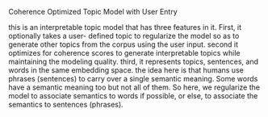 Coherence Optimized Topic Model with User Entry

this is an interpretable topic model that has three
features in it. First, it optionally takes a user-
defined topic to regularize the model so as to generate
other topics from the corpus using the user input.
second it optimizes for coherence scores to generate
interpretable topics while maintaining the modeling
quality.
third, it represents topics, sentences, and words in
the same embedding space. the idea here is that humans
use phrases (sentences) to carry over a single semantic
meaning. Some words have a semantic meaning too but not 
all of them. So here, we regularize the model to 
associate semantics to words if possible, or else, to
associate the semantics to sentences (phrases). 
